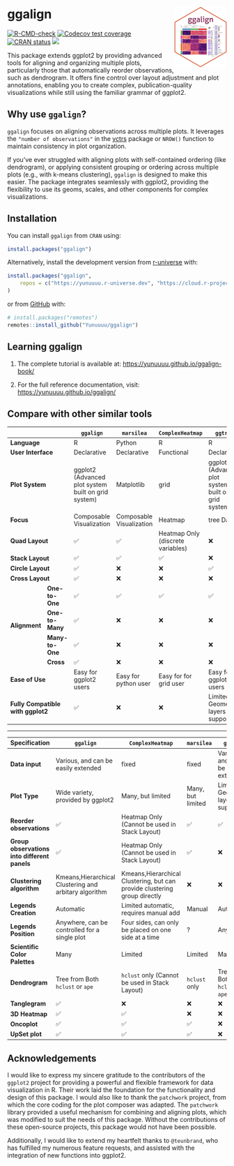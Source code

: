 
<!-- README.md is generated from README.Rmd. Please edit that file -->

# ggalign <a href="https://yunuuuu.github.io/ggalign/"><img src="man/figures/logo.png" align="right" height="139" alt="ggalign website" /></a>

<!-- badges: start -->

[![R-CMD-check](https://github.com/Yunuuuu/ggalign/actions/workflows/R-CMD-check.yaml/badge.svg)](https://github.com/Yunuuuu/ggalign/actions/workflows/R-CMD-check.yaml)
[![Codecov test
coverage](https://codecov.io/gh/Yunuuuu/ggalign/branch/main/graph/badge.svg)](https://app.codecov.io/gh/Yunuuuu/ggalign?branch=main)
[![CRAN
status](https://www.r-pkg.org/badges/version/ggalign)](https://CRAN.R-project.org/package=ggalign)
[![](https://cranlogs.r-pkg.org/badges/ggalign)](https://cran.r-project.org/package=ggalign)
<!-- badges: end -->

This package extends ggplot2 by providing advanced tools for aligning
and organizing multiple plots, particularly those that automatically
reorder observations, such as dendrogram. It offers fine control over
layout adjustment and plot annotations, enabling you to create complex,
publication-quality visualizations while still using the familiar
grammar of ggplot2.

## Why use `ggalign`?

`ggalign` focuses on aligning observations across multiple plots. It
leverages the `"number of observations"` in the
[vctrs](https://vctrs.r-lib.org/reference/vec_size.html) package or
`NROW()` function to maintain consistency in plot organization.

If you’ve ever struggled with aligning plots with self-contained
ordering (like dendrogram), or applying consistent grouping or ordering
across multiple plots (e.g., with k-means clustering), `ggalign` is
designed to make this easier. The package integrates seamlessly with
ggplot2, providing the flexibility to use its geoms, scales, and other
components for complex visualizations.

## Installation

You can install `ggalign` from `CRAN` using:

``` r
install.packages("ggalign")
```

Alternatively, install the development version from
[r-universe](https://yunuuuu.r-universe.dev/ggalign) with:

``` r
install.packages("ggalign",
    repos = c("https://yunuuuu.r-universe.dev", "https://cloud.r-project.org")
)
```

or from [GitHub](https://github.com/Yunuuuu/ggalign) with:

``` r
# install.packages("remotes")
remotes::install_github("Yunuuuu/ggalign")
```

## Learning ggalign

1.  The complete tutorial is available at:
    <https://yunuuuu.github.io/ggalign-book/>

2.  For the full reference documentation, visit:
    <https://yunuuuu.github.io/ggalign/>

## Compare with other similar tools

<table class="table">
<thead>
<tr>
<th colspan="2">
</th>
<th>
<code>ggalign</code>
</th>
<th>
<code>marsilea</code>
</th>
<th>
<code>ComplexHeatmap</code>
</th>
<th>
<code>ggtree</code>
</th>
</tr>
</thead>
<tbody>
<tr>
<td colspan="2">
<strong>Language</strong>
</td>
<td>
R
</td>
<td>
Python
</td>
<td>
R
</td>
<td>
R
</td>
</tr>
<tr>
<td colspan="2">
<strong>User Interface</strong>
</td>
<td>
Declarative
</td>
<td>
Declarative
</td>
<td>
Functional
</td>
<td>
Declarative
</td>
</tr>
<tr>
<td colspan="2">
<strong>Plot System</strong>
</td>
<td>
ggplot2 (Advanced plot system built on grid system)
</td>
<td>
Matplotlib
</td>
<td>
grid
</td>
<td>
ggplot2 (Advanced plot system built on grid system)
</td>
</tr>
<tr>
<td colspan="2">
<strong>Focus</strong>
</td>
<td>
Composable Visualization
</td>
<td>
Composable Visualization
</td>
<td>
Heatmap
</td>
<td>
tree Data
</td>
</tr>
<tr>
<td colspan="2">
<strong>Quad Layout</strong>
</td>
<td>
✅
</td>
<td>
✅
</td>
<td>
Heatmap Only (discrete variables)
</td>
<td>
❌
</td>
</tr>
<tr>
<td colspan="2">
<strong>Stack Layout</strong>
</td>
<td>
✅
</td>
<td>
✅
</td>
<td>
✅
</td>
<td>
❌
</td>
</tr>
<tr>
<td colspan="2">
<strong>Circle Layout</strong>
</td>
<td>
✅
</td>
<td>
❌
</td>
<td>
❌
</td>
<td>
✅
</td>
</tr>
<tr>
<td colspan="2">
<strong>Cross Layout</strong>
</td>
<td>
✅
</td>
<td>
❌
</td>
<td>
❌
</td>
<td>
❌
</td>
</tr>
<tr>
<td rowspan="4">
<strong>Alignment</strong>
</td>
<td>
<strong>One-to-One</strong>
</td>
<td>
✅
</td>
<td>
✅
</td>
<td>
✅
</td>
<td>
✅
</td>
</tr>
<tr>
<td>
<strong>One-to-Many</strong>
</td>
<td>
✅
</td>
<td>
❌
</td>
<td>
❌
</td>
<td>
❌
</td>
</tr>
<tr>
<td>
<strong>Many-to-One</strong>
</td>
<td>
✅
</td>
<td>
❌
</td>
<td>
❌
</td>
<td>
❌
</td>
</tr>
<tr>
<td>
<strong>Cross</strong>
</td>
<td>
✅
</td>
<td>
❌
</td>
<td>
❌
</td>
<td>
❌
</td>
</tr>
<tr>
<td colspan="2">
<strong>Ease of Use</strong>
</td>
<td>
Easy for ggplot2 users
</td>
<td>
Easy for python user
</td>
<td>
Easy for for grid user
</td>
<td>
Easy for ggplot2 users
</td>
</tr>
<tr>
<td colspan="2">
<strong>Fully Compatible with ggplot2</strong>
</td>
<td>
✅
</td>
<td>
❌
</td>
<td>
❌
</td>
<td>
Limited Geometric layers support
</td>
</tr>
</tbody>
</table>

------------------------------------------------------------------------

| Specification                                | `ggalign`                                             | `ComplexHeatmap`                                                          | `marsilea`        | `ggtree`                            |
|----------------------------------------------|-------------------------------------------------------|---------------------------------------------------------------------------|-------------------|-------------------------------------|
| **Data input**                               | Various, and can be easily extended                   | fixed                                                                     | fixed             | Various, and can be easily extended |
| **Plot Type**                                | Wide variety, provided by ggplot2                     | Many, but limited                                                         | Many, but limited | Limited Geometric layers support    |
| **Reorder observations**                     | ✅                                                    | Heatmap Only (Cannot be used in Stack Layout)                             | ✅                | ✅                                  |
| **Group observations into different panels** | ✅                                                    | Heatmap Only (Cannot be used in Stack Layout)                             | ✅                | ❌                                  |
| **Clustering algorithm**                     | Kmeans,Hierarchical Clustering and arbitary algorithm | Kmeans,Hierarchical Clustering, but can provide clustering group directly | ❌                | ❌                                  |
| **Legends Creation**                         | Automatic                                             | Limited automatic, requires manual add                                    | Manual            | Automatic                           |
| **Legends Position**                         | Anywhere, can be controlled for a single plot         | Four sides, can only be placed on one side at a time                      | ?                 | Anywhere                            |
| **Scientific Color Palettes**                | Many                                                  | Limited                                                                   | Limited           | Many                                |
| **Dendrogram**                               | Tree from Both `hclust` or `ape`                      | `hclust` only (Cannot be used in Stack Layout)                            | `hclust` only     | Tree from Both `hclust` or `ape`    |
| **Tanglegram**                               | ✅                                                    | ❌                                                                        | ❌                | ❌                                  |
| **3D Heatmap**                               | ✅                                                    | ✅                                                                        | ❌                | ❌                                  |
| **Oncoplot**                                 | ✅                                                    | ✅                                                                        | ✅                | ❌                                  |
| **UpSet plot**                               | ✅                                                    | ✅                                                                        | ✅                | ❌                                  |

## Acknowledgements

I would like to express my sincere gratitude to the contributors of the
`ggplot2` project for providing a powerful and flexible framework for
data visualization in R. Their work laid the foundation for the
functionality and design of this package. I would also like to thank the
`patchwork` project, from which the core coding for the plot composer
was adapted. The `patchwork` library provided a useful mechanism for
combining and aligning plots, which was modified to suit the needs of
this package. Without the contributions of these open-source projects,
this package would not have been possible.

Additionally, I would like to extend my heartfelt thanks to
`@teunbrand`, who has fulfilled my numerous feature requests, and
assisted with the integration of new functions into ggplot2.
